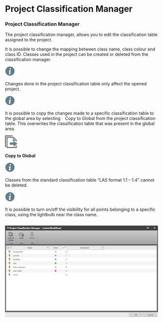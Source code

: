 # Project Classification Manager

### Project Classification Manager

The project classification manager, allows you to edit the classification table assigned to the project.

It is possible to change the mapping between class name, class colour and class ID. Classes used in the project can be created or deleted from the classification manager.

![Image](./data/icons/note.gif)

Changes done in the project classification table only affect the opened project.

![Image](./data/icons/note.gif)

It is possible to copy the changes made to a specific classification table to the global area by selecting    Copy to Global from the project classification table. This overwrites the classification table that was present in the global area.

![Image](graphics/00470295.jpg)

**Copy to Global**

![Image](./data/icons/note.gif)

Classes from the standard classification table “LAS format 1.1 – 1.4” cannot be deleted.

![Image](./data/icons/note.gif)

It is possible to turn on/off the visibility for all points belonging to a specific class, using the lightbulb near the class name.

|  |  |
| --- | --- |

![Image](graphics/01100552.jpg)

